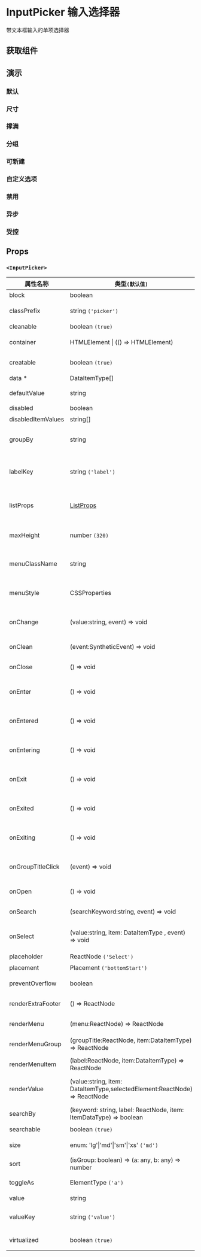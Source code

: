 # InputPicker 输入选择器

带文本框输入的单项选择器

## 获取组件

<!--{include:(components/input-picker/fragments/import.md)}-->

## 演示

### 默认

<!--{include:`basic.md`}-->

### 尺寸

<!--{include:`size.md`}-->

### 撑满

<!--{include:`block.md`}-->

### 分组

<!--{include:`group.md`}-->

### 可新建

<!--{include:`creatable.md`}-->

### 自定义选项

<!--{include:`custom.md`}-->

### 禁用

<!--{include:`disabled.md`}-->

### 异步

<!--{include:`async.md`}-->

### 受控

<!--{include:`controlled.md`}-->

## Props

<!--{include:(_common/types/data-item-type.md)}-->
<!--{include:(_common/types/placement.md)}-->

### `<InputPicker>`

| 属性名称           | 类型`(默认值)`                                                            | 描述                                   |
| ------------------ | ------------------------------------------------------------------------- | -------------------------------------- |
| block              | boolean                                                                   | 堵塞整行                               |
| classPrefix        | string `('picker')`                                                       | 组件 CSS 类的前缀                      |
| cleanable          | boolean `(true)`                                                          | 可以清除                               |
| container          | HTMLElement &#124; (() => HTMLElement)                                    | 设置渲染的容器                         |
| creatable          | boolean `(true)`                                                          | 设置可以新建选项                       |
| data \*            | DataItemType[]                                                            | 组件数据                               |
| defaultValue       | string                                                                    | 设置默认值 `非受控`                    |
| disabled           | boolean                                                                   | 禁用组件                               |
| disabledItemValues | string[]                                                                  | 禁用选项                               |
| groupBy            | string                                                                    | 设置分组条件在 `data` 中的 `key`       |
| labelKey           | string `('label')`                                                        | 设置选项显示内容在 `data` 中的 `key`   |
| listProps          | [ListProps][listprops]                                                    | `react-virtualized` 中 List 的相关属性 |
| maxHeight          | number `(320)`                                                            | 设置 Dropdown 的最大高度               |
| menuClassName      | string                                                                    | 应用于菜单 DOM 节点的 css class        |
| menuStyle          | CSSProperties                                                             | 应用于菜单 DOM 节点的 style            |
| onChange           | (value:string, event) => void                                             | `value` 发生改变时的回调函数           |
| onClean            | (event:SyntheticEvent) => void                                            | 值清理时触发回调                       |
| onClose            | () => void                                                                | 关闭回调函数                           |
| onEnter            | () => void                                                                | 显示前动画过渡的回调函数               |
| onEntered          | () => void                                                                | 显示后动画过渡的回调函数               |
| onEntering         | () => void                                                                | 显示中动画过渡的回调函数               |
| onExit             | () => void                                                                | 退出前动画过渡的回调函数               |
| onExited           | () => void                                                                | 退出后动画过渡的回调函数               |
| onExiting          | () => void                                                                | 退出中动画过渡的回调函数               |
| onGroupTitleClick  | (event) => void                                                           | 点击分组标题的回调函数                 |
| onOpen             | () => void                                                                | 打开回调函数                           |
| onSearch           | (searchKeyword:string, event) => void                                     | 搜索的回调函数                         |
| onSelect           | (value:string, item: DataItemType , event) => void                        | 选项被点击选择后的回调函数             |
| placeholder        | ReactNode `('Select')`                                                    | 占位符                                 |
| placement          | Placement `('bottomStart')`                                               | 位置                                   |
| preventOverflow    | boolean                                                                   | 防止浮动元素溢出                       |
| renderExtraFooter  | () => ReactNode                                                           | 自定义页脚内容                         |
| renderMenu         | (menu:ReactNode) => ReactNode                                             | 自定义渲染菜单列表                     |
| renderMenuGroup    | (groupTitle:ReactNode, item:DataItemType) => ReactNode                    | 自定义渲染选项组                       |
| renderMenuItem     | (label:ReactNode, item:DataItemType) => ReactNode                         | 自定义渲染选项                         |
| renderValue        | (value:string, item: DataItemType,selectedElement:ReactNode) => ReactNode | 自定义渲染被选中的选项                 |
| searchBy           | (keyword: string, label: ReactNode, item: ItemDataType) => boolean        | 自定义搜索规则                         |
| searchable         | boolean `(true)`                                                          | 可以搜索                               |
| size               | enum: 'lg'&#124;'md'&#124;'sm'&#124;'xs' `('md')`                         | 设置组件尺寸                           |
| sort               | (isGroup: boolean) => (a: any, b: any) => number                          | 对选项排序                             |
| toggleAs           | ElementType `('a')`                                                       | 为组件自定义元素类型                   |
| value              | string                                                                    | 设置值 `受控`,                         |
| valueKey           | string `('value')`                                                        | 设置选项值在 `data` 中的 `key`         |
| virtualized        | boolean `(true)`                                                          | 是否开启虚拟列表                       |

[listprops]: https://github.com/bvaughn/react-virtualized/blob/master/docs/List.md#prop-types
